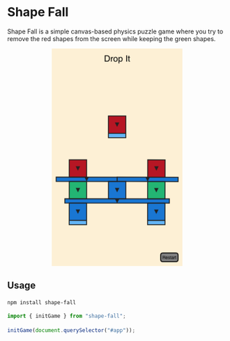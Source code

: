 # Shape Fall

Shape Fall is a simple canvas-based physics puzzle game where you try to remove the red shapes from the screen while keeping the green shapes.

<p style="text-align:center">
<img src="./images/example.png" alt="ShapeFall Example Level" width="300px"/></p>

## Usage

```bash
npm install shape-fall
```

```js
import { initGame } from "shape-fall";

initGame(document.querySelector("#app"));
```